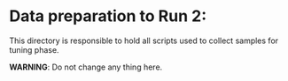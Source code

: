 # Data preparation to Run 2:

This directory is responsible to hold all scripts used to collect samples for tuning phase.

**WARNING**: Do not change any thing here. 
